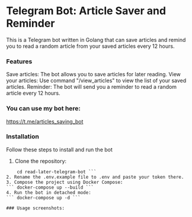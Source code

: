 # Telegram Bot: Article Saver and Reminder
This is a Telegram bot written in Golang that can save articles and remind you to read a random article from your saved articles every 12 hours.

### Features
Save articles: The bot allows you to save articles for later reading.
View your articles: Use command "/view_articles" to view the list of your saved articles.
Reminder: The bot will send you a reminder to read a random article every 12 hours.

### You can use my bot here:
https://t.me/articles_saving_bot

### Installation
Follow these steps to install and run the bot
1. Clone the repository:
``` git clone https://github.com/sssyrbu/read-later-telegram-bot
    cd read-later-telegram-bot ```
2. Rename the .env.example file to .env and paste your token there.
3. Compose the project using Docker Compose:
``` docker-compose up --build ```
4. Run the bot in detached mode:
``` docker-compose up -d ```

### Usage screenshots:
